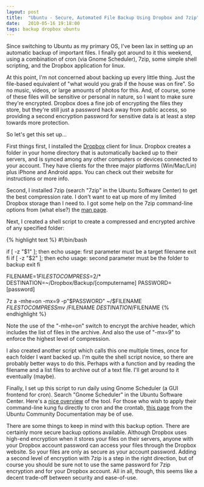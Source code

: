 ```yaml
---
layout: post
title:  "Ubuntu - Secure, Automated File Backup Using Dropbox and 7zip"
date:   2010-05-16 19:18:00
tags: backup dropbox ubuntu
---
```


Since switching to Ubuntu as my primary OS, I've been lax in setting up an automatic backup of important files.  I finally got around to it this weekend, using a combination of cron (via Gnome Scheduler), 7zip, some simple shell scripting, and the Dropbox application for linux.

At this point, I'm not concerned about backing up every little thing.  Just the file-based equivalent of "what would you grab if the house was on fire".  So no music, videos, or large amounts of photos for this.  And, of course, some of these files will be sensitive or personal in nature, so I want to make sure they're encrypted.  Dropbox does a fine job of encrypting the files they store, but they're still just a password hack away from public access, so providing a second encryption password for sensitive data is at least a step towards more protection.

So let's get this set up...

First things first, I installed the [Dropbox](https://www.dropbox.com/) client for linux.  Dropbox creates a folder in your home directory that is automatically backed up to their servers, and is synced among any other computers or devices connected to your account.  They have clients for the three major platforms (Win/Mac/Lin) plus iPhone and Android apps.  You can check out their website for instructions or more info.

Second, I installed 7zip (search "7zip" in the Ubuntu Software Center) to get the best compression rate.  I don't want to eat up more of my limited Dropbox storage than I need to.  I got some help on the 7zip command-line options from (what else?) the [man page](http://manpages.ubuntu.com/manpages/gutsy/man1/7z.1.html).

Next, I created a shell script to create a compressed and encrypted archive of any specified folder:

{% highlight text %}
#!/bin/bash

if [ -z "$1" ]; then
echo usage: first parameter must be a target filename
exit
fi
if [ -z "$2" ]; then
echo usage: second parameter must be the folder to backup
exit
fi

FILENAME=$1
FILESTOCOMPRESS=$2/*
DESTINATION=~/Dropbox/Backup/[computername]
PASSWORD=[password]

7z a -mhe=on -mx=9 -p"$PASSWORD" ~/$FILENAME $FILESTOCOMPRESS
mv ~/$FILENAME $DESTINATION/$FILENAME
{% endhighlight %}

Note the use of the "-mhe=on" switch to encrypt the archive header, which includes the list of files in the archive.  And also the use of "-mx=9" to enforce the highest level of compression.

I also created another script which calls this one multiple times, once for each folder I want backed up.  I'm quite the shell script novice, so there are probably better ways to do this.  Perhaps with a function and by reading the filename and a list files to archive out of a text file.  I'll get around to it eventually (maybe).

Finally, I set up this script to run daily using Gnome Scheduler (a GUI frontend for cron).  Search "Gnome Scheduler" in the Ubuntu Software Center.  Here's a [nice overview](http://maketecheasier.com/easy-way-to-schedule-and-automate-tasks-in-ubuntu/2008/06/16) of the tool.  For those who wish to apply their command-line kung fu directly to cron and the crontab, [this page](https://help.ubuntu.com/community/CronHowto) from the Ubuntu Community Documentation may be of use.

There are some things to keep in mind with this backup option.  There are certainly more secure backup options available.  Although Dropbox uses high-end encryption when it stores your files on their servers, anyone with your Dropbox account password can access your files through the Dropbox website.  So your files are only as secure as your account password.  Adding a second level of encryption with 7zip is a step in the right direction, but of course you should be sure not to use the same password for 7zip encryption and for your Dropbox account.  All in all, though, this seems like a decent trade-off between security and ease-of-use.
